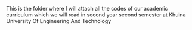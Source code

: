 This is the folder where I will attach all the codes of our academic curriculum which we will read in second year second semester at Khulna University Of Engineering And Technology
